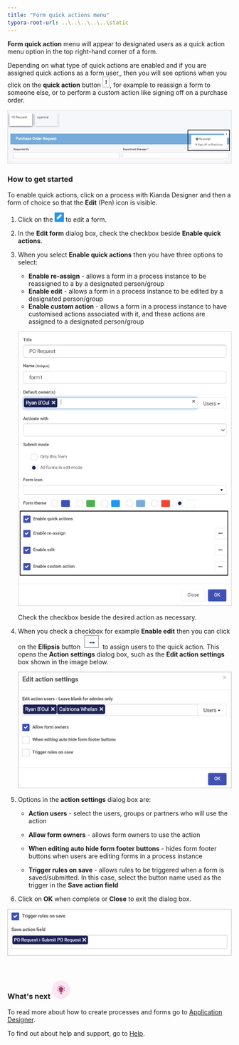 ```yaml
---
title: "Form quick actions menu"
typora-root-url: ..\..\..\..\..\static
---
```


**Form quick action** menu will appear to designated users as a quick action menu option in the top right-hand corner of a form.

Depending on what type of quick actions are enabled and if you are assigned quick actions as a form user,, then you will see options when you click on the **quick action** button ![Quick action menu](/images/quick-action-button.jpg), for example to reassign a form to someone else, or to perform a custom action like signing off on a purchase order.

 ![Quick action menu](/images/quick-action-view.jpg)



### How to get started

To enable quick actions, click on a process with Kianda Designer and then a form of choice so that the **Edit** (Pen) icon is visible.

1. Click on the  ![Edit pen icon](/images/penicon.png) to edit a form.

2. In the **Edit form** dialog box, check the checkbox beside **Enable quick actions**. 

3. When you select **Enable quick actions** then you have three options to select:

    - **Enable re-assign** - allows a form in a process instance to be reassigned to a by a designated person/group
    - **Enable edit** - allows a form in a process instance to be edited by a designated person/group
    - **Enable custom action** - allows a form in a process instance to have customised actions associated with it, and these actions are assigned to a designated person/group

    ![Quick action menu](/images/setting-quick-actions.jpg)

    Check the checkbox beside the desired action as necessary.

4. When you check a checkbox for example **Enable edit** then you can click on the **Ellipsis** button  ![Ellipsis button](/images/ellipsis-frame) to assign users to the quick action. This opens the **Action settings** dialog box, such as the **Edit action settings** box shown in the image below.

    ![Edit action settings](/images/edit-action-settings.jpg)

    

5. Options in the **action settings** dialog box are:

    - **Action users** - select the users, groups or partners who will use the action

    - **Allow form owners** - allows form owners to use the action

    - **When editing auto hide form footer buttons** - hides form footer buttons when users are editing forms in a process instance

    - **Trigger rules on save** - allows rules to be triggered when a form is saved/submitted. In this case, select the button name used as the trigger in the **Save action field** 

6. Click on **OK** when complete or **Close** to exit the dialog box. 

  ![Trigger rule quick action](/images/trigger-rule-quick-action.jpg)

​    





### What's next  ![Idea icon](/images/18.png) ###

To read more about how to create processes and forms go to [Application Designer](/docs/platform/application-designer/).

To find out about help and support, go to [Help](/docs/platform/administration/help).
